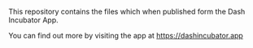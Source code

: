 This repository contains the files which when published form the Dash Incubator App.

You can find out more by visiting the app at https://dashincubator.app 